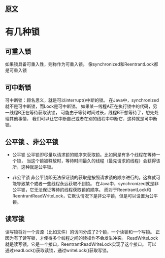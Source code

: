 
## [原文](https://github.com/xbox1994/2018-Java-Interview/blob/master/MD/Java%E5%9F%BA%E7%A1%80-%E5%A4%9A%E7%BA%BF%E7%A8%8B.md)

# 有几种锁

## 可重入锁
如果锁具备可重入性，则称作为可重入锁。
像synchronized和ReentrantLock都是可重入锁

## 可中断锁

可中断锁：顾名思义，就是可以interrupt()中断的锁。 
在Java中，synchronized就不是可中断锁，而Lock是可中断锁。
如果某一线程A正在执行锁中的代码，另一线程B正在等待获取该锁，
可能由于等待时间过长，线程B不想等待了，想先处理其他事情，
我们可以让它中断自己或者在别的线程中中断它，这种就是可中断锁。

## 公平锁 、非公平锁

- 公平锁
公平锁即尽量以请求锁的顺序来获取锁。比如同是有多个线程在等待一个锁，
当这个锁被释放时，等待时间最久的线程（最先请求的线程）会获得该所，这种就是公平锁。 

- 非公平锁
非公平锁即无法保证锁的获取是按照请求锁的顺序进行的。这样就可能导致某个或者一些线程永远获取不到锁。
在Java中，synchronized就是非公平锁，它无法保证等待的线程获取锁的顺序。
而对于ReentrantLock和ReentrantReadWriteLock，它默认情况下是非公平锁，但是可以设置为公平锁。

## 读写锁
读写锁将对一个资源（比如文件）的访问分成了2个锁，一个读锁和一个写锁。
正因为有了读写锁，才使得多个线程之间的读操作不会发生冲突。
ReadWriteLock就是读写锁，它是一个接口，ReentrantReadWriteLock实现了这个接口。
可以通过readLock()获取读锁，通过writeLock()获取写锁。

